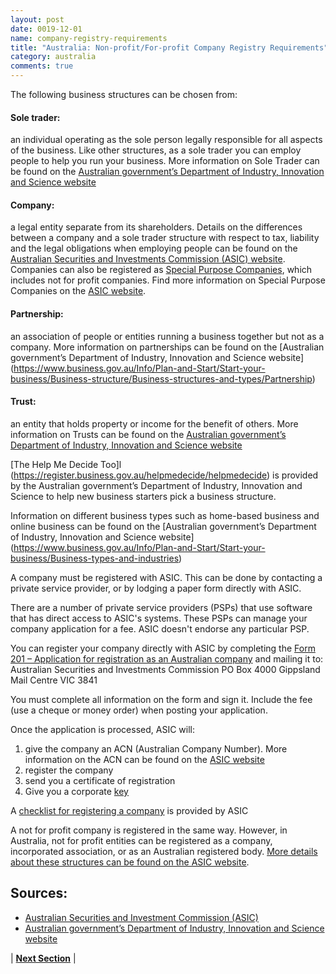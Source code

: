 ```yaml
---
layout: post
date: 0019-12-01
name: company-registry-requirements
title: "Australia: Non-profit/For-profit Company Registry Requirements"
category: australia
comments: true
---
```


The following business structures can be chosen from:

#### Sole trader: 
an individual operating as the sole person legally responsible for all aspects of the business. Like other structures, as a sole trader you can employ people to help you run your business. More information on Sole Trader can be found on the [Australian government’s Department of Industry, Innovation and Science website](https://www.business.gov.au/Info/Plan-and-Start/Start-your-business/Business-structure/Business-structures-and-types/Sole-trader) 

#### Company: 
a legal entity separate from its shareholders. Details on the differences between a company and a sole trader structure with respect to tax, liability and the legal obligations when employing people can be found on the [Australian Securities and Investments Commission (ASIC) website](https://www.business.gov.au/Info/Plan-and-Start/Start-your-business/Business-structure/Change-business-structure/Sole-trader-to-a-company/Difference-between-a-sole-trader-and-a-company).
Companies can also be registered as [Special Purpose Companies](http://asic.gov.au/for-business/registering-a-company/steps-to-register-a-company/special-purpose-companies/), which includes not for profit companies. Find more information on Special Purpose Companies on the [ASIC website](http://asic.gov.au/for-business/registering-a-company/steps-to-register-a-company/special-purpose-companies/).

#### Partnership: 
an association of people or entities running a business together but not as a company. More information on partnerships can be found on the [Australian government’s Department of Industry, Innovation and Science website] (https://www.business.gov.au/Info/Plan-and-Start/Start-your-business/Business-structure/Business-structures-and-types/Partnership)   

#### Trust: 
an entity that holds property or income for the benefit of others. More information on Trusts can be found on the [Australian government’s Department of Industry, Innovation and Science website](https://www.business.gov.au/Info/Plan-and-Start/Start-your-business/Business-structure/Business-structures-and-types/Trust) 

[The Help Me Decide Too]l (https://register.business.gov.au/helpmedecide/helpmedecide) is provided by the Australian government’s Department of Industry, Innovation and Science to help new business starters pick a business structure. 

Information on different business types such as home-based business and online business can be found on the [Australian government’s Department of Industry, Innovation and Science website] (https://www.business.gov.au/Info/Plan-and-Start/Start-your-business/Business-types-and-industries) 

 A company must be registered with ASIC. This can be done by contacting a private service provider, or by lodging a paper form directly with ASIC.

There are a number of private service providers (PSPs) that use software that has direct access to ASIC's systems. These PSPs can manage your company application for a fee. ASIC doesn't endorse any particular PSP.

You can register your company directly with ASIC by completing the [Form 201 – Application for registration as an Australian company](http://asic.gov.au/regulatory-resources/forms/forms-folder/201-application-for-registration-as-an-australian-company/) and mailing it to:
Australian Securities and Investments Commission
PO Box 4000
Gippsland Mail Centre VIC 3841

You must complete all information on the form and sign it. Include the fee (use a cheque or money order) when posting your application.

Once the application is processed, ASIC will:
1. give the company an ACN (Australian Company Number). More information on the ACN can be found on the [ASIC website](http://asic.gov.au/for-business/registering-a-company/steps-to-register-a-company/australian-company-numbers/#ABN) 
2. register the company
3. send you a certificate of registration
4. Give you a corporate [key](http://asic.gov.au/online-services/online-keys/corporate-key/) 

A [checklist for registering a company](http://asic.gov.au/for-business/registering-a-company/before-you-register-a-company/checklist-for-registering-a-company/)  is provided by ASIC 

A not for profit company is registered in the same way. However, in Australia, not for profit entities can be registered as a company, incorporated association, or as an Australian registered body. [More details about these structures can be found on the ASIC website](http://asic.gov.au/for-business/registering-a-company/steps-to-register-a-company/registering-not-for-profit-or-charitable-organisations/#registeringcompany). 

Sources:
---
- [Australian Securities and Investment Commission (ASIC)](http://asic.gov.au/) 
- [Australian government’s Department of Industry, Innovation and Science website](https://www.business.gov.au/)


| **[Next Section]( https://neo-project.github.io/global-blockchain-compliance-hub//australia/australia-team-member-nationality-requirements.html)** |
